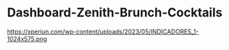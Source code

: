 # Dashboard-Zenith-Brunch-Cocktails
https://xperiun.com/wp-content/uploads/2023/05/INDICADORES_1-1024x575.png
